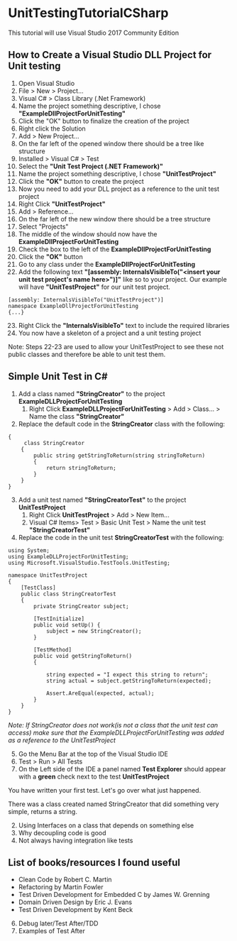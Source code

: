 # UnitTestingTutorialCSharp

This tutorial will use Visual Studio 2017 Community Edition

## How to Create a Visual Studio DLL Project for Unit testing

1. Open Visual Studio
2. File > New > Project...
3. Visual C# > Class Library (.Net Framework)
4. Name the project something descriptive, I chose **"ExampleDllProjectForUnitTesting"**
5. Click the "OK" button to finalize the creation of the project
6. Right click the Solution
7. Add > New Project...
8. On the far left of the opened window there should be a tree like structure
9. Installed > Visual C# > Test
10. Select the **"Unit Test Project (.NET Framework)"**
11. Name the project something descriptive, I chose **"UnitTestProject"**
12. Click the **"OK"** button to create the project
13. Now you need to add your DLL project as a reference to the unit test project
14. Right Click **"UnitTestProject"**
15. Add > Reference...
16. On the far left of the new window there should be a tree structure
17. Select "Projects"
18. The middle of the window should now have the **ExampleDllProjectForUnitTesting**
19. Check the box to the left of the **ExampleDllProjectForUnitTesting**
20. Click the **"OK"** button
21. Go to any class under the **ExampleDllProjectForUnitTesting**
22. Add the following text **"[assembly: InternalsVisibleTo("<insert your unit test project's name here>")]"** like so to your project. Our example will have **"UnitTestProject"** for our unit test project.
```
[assembly: InternalsVisibleTo("UnitTestProject")]
namespace ExampleDllProjectForUnitTesting
{...}
```
23. Right Click the **"InternalsVisibleTo"** text to include the required libraries
24. You now have a skeleton of a project and a unit testing project

Note: Steps 22-23 are used to allow your UnitTestProject to see these not public classes and therefore be able to unit test them.





## Simple Unit Test in C#

1. Add a class named **"StringCreator"** to the project **ExampleDLLProjectForUnitTesting**
    1. Right Click **ExampleDLLProjectForUnitTesting** > Add > Class... > Name the class **"StringCreator"**
2. Replace the default code in the **StringCreator** class with the following:

```namespace ExampleDLLProjectForUnitTesting
{
     class StringCreator
    {
        public string getStringToReturn(string stringToReturn)
        {
            return stringToReturn;
        }
    }
}
```

3. Add a unit test named **"StringCreatorTest"** to the project **UnitTestProject**
    1. Right Click **UnitTestProject** > Add > New Item... 
    2. Visual C# Items> Test > Basic Unit Test > Name the unit test **"StringCreatorTest"**
4. Replace the code in the unit test **StringCreatorTest** with the following:

```
using System;
using ExampleDLLProjectForUnitTesting;
using Microsoft.VisualStudio.TestTools.UnitTesting;

namespace UnitTestProject
{
    [TestClass]
    public class StringCreatorTest
    {
        private StringCreator subject;

        [TestInitialize]
        public void setUp() {
            subject = new StringCreator();
        }

        [TestMethod]
        public void getStringToReturn()
        {

            string expected = "I expect this string to return";
            string actual = subject.getStringToReturn(expected);

            Assert.AreEqual(expected, actual);
        }
    }
}
```

*Note: If StringCreator does not work(is not a class that the unit test can access) make sure that the ExampleDLLProjectForUnitTesting was added as a reference to the UnitTestProject*

5. Go the Menu Bar at the top of the Visual Studio IDE
6. Test > Run > All Tests
7. On the Left side of the IDE a panel named **Test Explorer** should appear with a **green** check next to the test **UnitTestProject**

You have written your first test. Let's go over what just happened.

There was a class created named StringCreator that did something very simple, returns a string.


2. Using Interfaces on a class that depends on something else 
3. Why decoupling code is good
4. Not always having integration like tests
## List of books/resources I found useful

- Clean Code by Robert C. Martin
- Refactoring by Martin Fowler
- Test Driven Development for Embedded C by James W. Grenning
- Domain Driven Design by Eric J. Evans
- Test Driven Development by Kent Beck

6. Debug later/Test After/TDD
7. Examples of Test After

